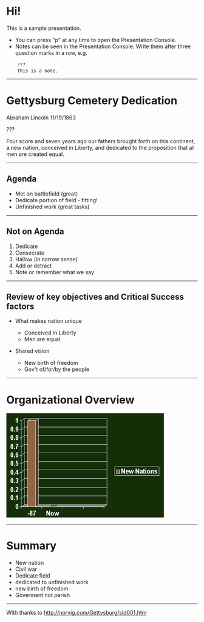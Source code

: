 # Hi!

This is a sample presentation. 

- You can press "p" at any time to open the Presentation Console.
- Notes can be seen in the Presentation Console. Write them after three question marks in a row, e.g.

```
    ???
    This is a note.
```

---

# Gettysburg Cemetery Dedication
Abraham Lincoln
11/19/1863

???

Four score and seven years ago our fathers brought forth on this continent, a new nation, conceived in Liberty, and dedicated to the proposition that all men are created equal.

---

## Agenda
- Met on battlefield (great)
- Dedicate portion of field - fitting!
- Unfinished work (great tasks)

---

## Not on Agenda
1. Dedicate
2. Consecrate
3. Hallow (in narrow sense)
4. Add or detract
5. Note or remember what we say

---

## Review of key objectives and Critical Success factors
- What makes nation unique
	- Conceived in Liberty
	- Men are equal

- Shared vision
	- New birth of freedom
	- Gov't of/for/by the people

---

# Organizational Overview

![Org chart](images/chart.png)

---

# Summary

- New nation
- Civil war
- Dedicate field
- dedicated to unfinished work
- new birth of freedom
- Goverment not perish

---

With thanks to <http://norvig.com/Gettysburg/sld001.htm>
